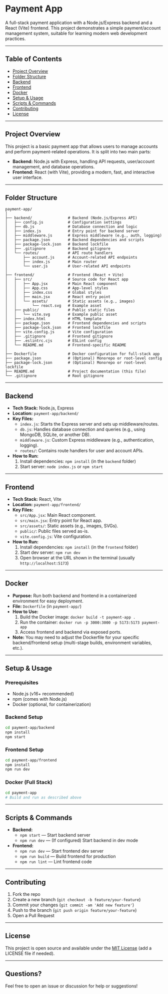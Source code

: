 # Payment App

A full-stack payment application with a Node.js/Express backend and a React (Vite) frontend. This project demonstrates a simple payment/account management system, suitable for learning modern web development practices.

---

## Table of Contents
- [Project Overview](#project-overview)
- [Folder Structure](#folder-structure)
- [Backend](#backend)
- [Frontend](#frontend)
- [Docker](#docker)
- [Setup & Usage](#setup--usage)
- [Scripts & Commands](#scripts--commands)
- [Contributing](#contributing)
- [License](#license)

---

## Project Overview
This project is a basic payment app that allows users to manage accounts and perform payment-related operations. It is split into two main parts:
- **Backend:** Node.js with Express, handling API requests, user/account management, and database operations.
- **Frontend:** React (with Vite), providing a modern, fast, and interactive user interface.

---

## Folder Structure
```
payment-app/
│
├── backend/                # Backend (Node.js/Express API)
│   ├── config.js           # Configuration settings
│   ├── db.js               # Database connection and logic
│   ├── index.js            # Entry point for backend server
│   ├── middleware.js       # Express middleware (e.g., auth, logging)
│   ├── package.json        # Backend dependencies and scripts
│   ├── package-lock.json   # Backend lockfile
│   ├── .gitignore          # Backend gitignore
│   └── routes/             # API route handlers
│       ├── account.js      # Account-related API endpoints
│       ├── index.js        # Main router
│       └── user.js         # User-related API endpoints
│
├── frontend/               # Frontend (React + Vite)
│   ├── src/                # Source code for React app
│   │   ├── App.jsx         # Main React component
│   │   ├── App.css         # App-level styles
│   │   ├── index.css       # Global styles
│   │   ├── main.jsx        # React entry point
│   │   └── assets/         # Static assets (e.g., images)
│   │       └── react.svg   # Example asset
│   ├── public/             # Public static files
│   │   └── vite.svg        # Example public asset
│   ├── index.html          # HTML template
│   ├── package.json        # Frontend dependencies and scripts
│   ├── package-lock.json   # Frontend lockfile
│   ├── vite.config.js      # Vite configuration
│   ├── .gitignore          # Frontend gitignore
│   ├── .eslintrc.cjs       # ESLint config
│   └── README.md           # Frontend-specific README
│
├── Dockerfile              # Docker configuration for full-stack app
├── package.json            # (Optional) Monorepo or root-level config
├── package-lock.json       # (Optional) Monorepo or root-level lockfile
├── README.md               # Project documentation (this file)
└── .gitignore              # Root gitignore
```

---

## Backend
- **Tech Stack:** Node.js, Express
- **Location:** `payment-app/backend/`
- **Key Files:**
  - `index.js`: Starts the Express server and sets up middleware/routes.
  - `db.js`: Handles database connection and queries (e.g., using MongoDB, SQLite, or another DB).
  - `middleware.js`: Custom Express middleware (e.g., authentication, logging).
  - `routes/`: Contains route handlers for user and account APIs.
- **How to Run:**
  1. Install dependencies: `npm install` (in the `backend` folder)
  2. Start server: `node index.js` or `npm start`

---

## Frontend
- **Tech Stack:** React, Vite
- **Location:** `payment-app/frontend/`
- **Key Files:**
  - `src/App.jsx`: Main React component.
  - `src/main.jsx`: Entry point for React app.
  - `src/assets/`: Static assets (e.g., images, SVGs).
  - `public/`: Public files served as-is.
  - `vite.config.js`: Vite configuration.
- **How to Run:**
  1. Install dependencies: `npm install` (in the `frontend` folder)
  2. Start dev server: `npm run dev`
  3. Open browser at the URL shown in the terminal (usually `http://localhost:5173`)

---

## Docker
- **Purpose:** Run both backend and frontend in a containerized environment for easy deployment.
- **File:** `Dockerfile` (in `payment-app/`)
- **How to Use:**
  1. Build the Docker image: `docker build -t payment-app .`
  2. Run the container: `docker run -p 3000:3000 -p 5173:5173 payment-app`
  3. Access frontend and backend via exposed ports.
- **Note:** You may need to adjust the Dockerfile for your specific backend/frontend setup (multi-stage builds, environment variables, etc.).

---

## Setup & Usage

### Prerequisites
- Node.js (v16+ recommended)
- npm (comes with Node.js)
- Docker (optional, for containerization)

### Backend Setup
```bash
cd payment-app/backend
npm install
npm start
```

### Frontend Setup
```bash
cd payment-app/frontend
npm install
npm run dev
```

### Docker (Full Stack)
```bash
cd payment-app
# Build and run as described above
```

---

## Scripts & Commands
- **Backend:**
  - `npm start` — Start backend server
  - `npm run dev` — (If configured) Start backend in dev mode
- **Frontend:**
  - `npm run dev` — Start frontend dev server
  - `npm run build` — Build frontend for production
  - `npm run lint` — Lint frontend code

---

## Contributing
1. Fork the repo
2. Create a new branch (`git checkout -b feature/your-feature`)
3. Commit your changes (`git commit -am 'Add new feature'`)
4. Push to the branch (`git push origin feature/your-feature`)
5. Open a Pull Request

---

## License
This project is open source and available under the [MIT License](LICENSE) (add a LICENSE file if needed).

---

## Questions?
Feel free to open an issue or discussion for help or suggestions!

